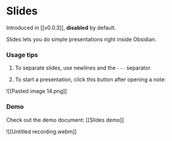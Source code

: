# Slides

Introduced in [[v0.0.3]], **disabled** by default.

Slides lets you do simple presentations right inside Obsidian.

### Usage tips

1. To separate slides, use newlines and the `---` separator.

2. To start a presentation, click this button after opening a note:

![[Pasted image 14.png]]

### Demo

Check out the demo document: [[Slides demo]]

![[Untitled recording.webm]]
